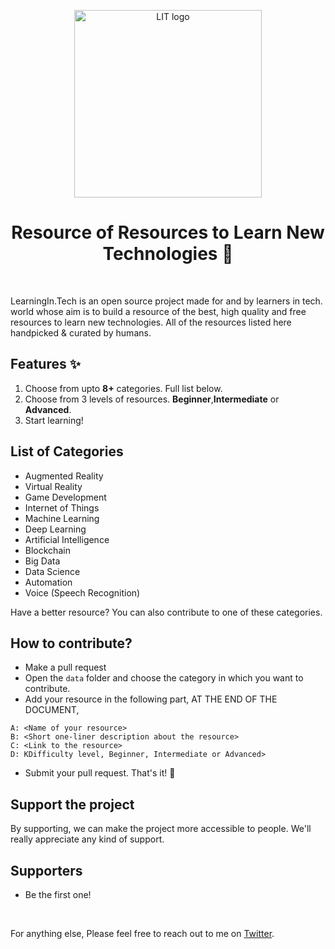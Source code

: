 
<p align="center">
  <a href="https://learningin.tech/">
    <img src="https://learningin.tech/logo.c5310d87.png" alt="LIT logo" width="300" />
  </a>
</p>

<h1 align="center">Resource of Resources to Learn New Technologies 💙</h1>

<br />

LearningIn.Tech is an open source project made for and by learners in tech. world whose aim is to build a resource of the best, high quality and free resources to learn new technologies. All of the resources listed here handpicked & curated by humans.

## Features ✨

1. Choose from upto **8+** categories. Full list below.
2. Choose from 3 levels of resources. **Beginner**,**Intermediate** or **Advanced**.
3. Start learning! 


## List of Categories
- Augmented Reality
- Virtual Reality
- Game Development
- Internet of Things
- Machine Learning
- Deep Learning
- Artificial Intelligence
- Blockchain
- Big Data
- Data Science
- Automation
- Voice (Speech Recognition)

Have a better resource? You can also contribute to one of these categories.

## How to contribute?
- Make a pull request
- Open the `data` folder and choose the category in which you want to contribute.
- Add your resource in the following part, AT THE END OF THE DOCUMENT,
```
A: <Name of your resource>
B: <Short one-liner description about the resource>
C: <Link to the resource>
D: KDifficulty level, Beginner, Intermediate or Advanced>
```
- Submit your pull request. That's it! 🥳


## Support the project
By supporting, we can make the project more accessible to people. We'll really appreciate any kind of support. 

## Supporters 
- Be the first one!

<br />

For anything else, Please feel free to reach out to me on [Twitter](https://twitter.com/vaibhavThevedi).